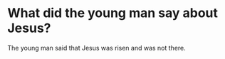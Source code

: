 # What did the young man say about Jesus?

The young man said that Jesus was risen and was not there.
